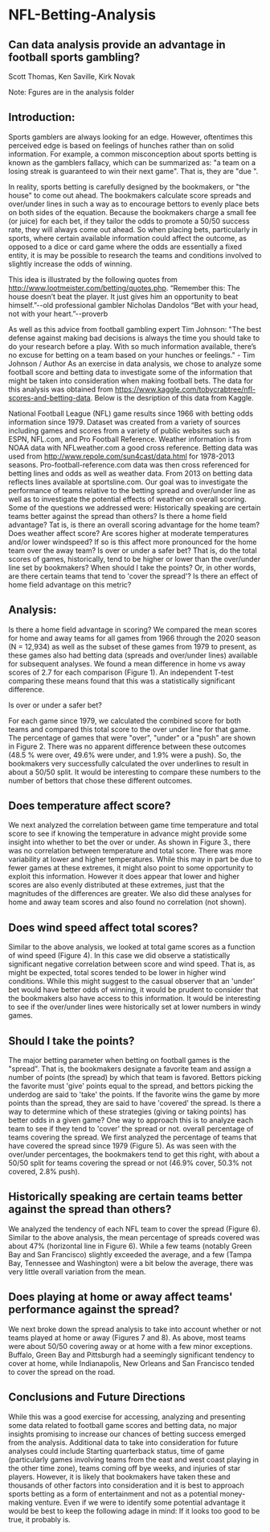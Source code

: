# NFL-Betting-Analysis

## Can data analysis provide an advantage in football sports gambling?
Scott Thomas, Ken Saville, Kirk Novak

Note:  Fgures are in the analysis folder

## Introduction:

Sports gamblers are always looking for an edge.  However, oftentimes this perceived edge is based on feelings of hunches rather than on solid information.  For example, a common misconception about sports betting is known as the gamblers fallacy, which can be summarized as:  "a team on a losing streak is guaranteed to win their next game".  That is, they are "due ".   

In reality, sports betting is carefully designed by the bookmakers, or "the house" to come out ahead.  The bookmakers calculate score spreads and over/under lines in such a way as to encourage bettors to evenly place bets on both sides of the equation.  Because the bookmakers charge a small fee (or juice) for each bet, if they tailor the odds to promote a 50/50 success rate, they will always come out ahead.
So when placing bets, particularly in sports, where certain available information could affect the outcome, as opposed to a dice or card game where the odds are essentially a fixed entity,  it is may be possible to research the teams and conditions involved to slightly increase the odds of winning.

This idea is illustrated by the following quotes from http://www.lootmeister.com/betting/quotes.php.
“Remember this: The house doesn’t beat the player. It just gives him an opportunity to beat himself.”--old professional gambler Nicholas Dandolos
“Bet with your head, not with your heart.”--proverb

As well as this advice from football gambling expert Tim Johnson:
"The best defense against making bad decisions is always the time you should take to do your research before a play. With so much information available, there’s no excuse for betting on a team based on your hunches or feelings." - Tim Johnson / Author
As an exercise in data analysis, we chose to analyze some football score and betting data to investigate some of the information that might be taken into consideration when making football bets.  The data for this analysis was obtained from https://www.kaggle.com/tobycrabtree/nfl-scores-and-betting-data. Below is the desription of this data from Kaggle.

National Football League (NFL) game results since 1966 with betting odds information since 1979. Dataset was created from a variety of sources including games and scores from a variety of public websites such as ESPN, NFL.com, and Pro Football Reference. Weather information is from NOAA data with NFLweather.com a good cross reference. Betting data was used from http://www.repole.com/sun4cast/data.html for 1978-2013 seasons. Pro-football-reference.com data was then cross referenced for betting lines and odds as well as weather data. From 2013 on betting data reflects lines available at sportsline.com.
Our goal was to investigate the performance of teams relative to the betting spread and over/under line as well as to investigate the potential effects of weather on overall scoring.  Some of the questions we addressed were: Historically speaking are certain teams better against the spread than others?
Is there a home field advantage?  Tat is, is there an overall scoring advantage for the home team?
Does weather affect score?  Are scores higher at moderate temperatures and/or lower windspeed?   If so is this affect more pronounced for the home team over the away team?  Is over or under a safer bet?  That is, do the total scores of games, historically, tend to be higher or lower than the over/under line set by bookmakers?
When should I take the points?  Or, in other words, are there certain teams that tend to 'cover the spread'?  Is there an effect of home field advantage on this metric?

## Analysis:
Is there a home field advantage in scoring?
We compared the mean scores for home and away teams for all games from 1966 through the 2020 season (N = 12,934) as well as the subset of these games from 1979 to present, as these games also had betting data (spreads and over/under lines) available for subsequent analyses.  We found a mean difference in home vs away scores of 2.7 for each comparison (Figure 1).  An independent T-test comparing these means found that this was a statistically significant difference.
 
Is over or under a safer bet?

For each game since 1979, we calculated the combined score for both teams and compared this total score to the over under line for that game.  The percentage of games that were "over", "under" or a "push" are shown in Figure 2.  There was no apparent difference between these outcomes (48.5 % were over, 49.6% were under, and 1.9% were a push).   So, the bookmakers very successfully calculated the over underlines to result in about a 50/50 split.  It would be interesting to compare these numbers to the number of bettors that chose these different outcomes.
 
## Does temperature affect score?

We next analyzed the correlation between game time temperature and total score to see if knowing the temperature in advance might provide some insight into whether to bet the over or under. As shown in Figure 3., there was no correlation between temperature and total score.  There was more variability at lower and higher temperatures. While this may in part be due to fewer games at these extremes, it might also point to some opportunity to exploit this information.  However it does appear that lower and higher scores are also evenly distributed at these extremes, just that the magnitudes of the differences are greater.  We also did these analyses for home and away team scores and also found no correlation (not shown).
 
## Does wind speed affect total scores?

Similar to the above analysis, we looked at total game scores as a function of wind speed (Figure 4).  In this case we did observe a statistically significant negative correlation between score and wind speed.  That is, as might be expected, total scores tended to be lower in higher wind conditions.  While this might suggest to the casual observer that an 'under' bet would have better odds of winning, it would be prudent to consider that the bookmakers also have access to this information.  It would be interesting to see if the over/under lines were historically set at lower numbers in windy games.  

## Should I take the points?

The major betting parameter when betting on football games is the "spread".  That is, the bookmakers designate a favorite team and assign a number of points (the spread) by which that team is favored.  Bettors picking the favorite must 'give' points equal to the spread, and bettors picking the underdog are said to 'take' the points.  If the favorite wins the game by more points than the spread, they are said to have 'covered' the spread.  Is there a way to determine which of these strategies (giving or taking points) has better odds in a given game?  One way to approach this is to analyze each team to see if they tend to 'cover' the spread or not.
overall percentage of teams covering the spread.
We first analyzed the percentage of teams that have covered the spread since 1979 (Figure 5).  As was seen with the over/under percentages, the bookmakers tend to get this right, with about a 50/50 split for teams covering the spread or not (46.9% cover, 50.3% not covered, 2.8% push).

## Historically speaking are certain teams better against the spread than others?

We analyzed the tendency of each NFL team to cover the spread (Figure 6).  Similar to the above analysis, the mean percentage of spreads covered was about 47% (horizontal line in Figure 6).  While a few teams (notably Green Bay and San Francisco) slightly exceeded the average, and a few (Tampa Bay, Tennessee and Washington) were a bit below the average, there was very little overall variation from the mean.

## Does playing at home or away affect teams' performance against the spread?
We next broke down the spread analysis to take into account whether or not teams played at home or away (Figures 7 and 8).  As above, most teams were about 50/50 covering away or at home with a few minor exceptions.  Buffalo, Green Bay and Pittsburgh had a seemingly significant tendency to cover at home, while Indianapolis, New Orleans and San Francisco tended to cover the spread on the road.

## Conclusions and Future Directions

While this was a good exercise for accessing, analyzing and presenting some data related to football game scores and betting data, no major insights promising to increase our chances of betting success emerged from the analysis.  Additional data to take into consideration for future analyses could include Starting quarterback status, time of game (particularly games involving teams from the east and west coast playing in the other time zone), teams coming off bye weeks, and injuries of star players.  However, it is likely that bookmakers have taken these and thousands of other factors into consideration and it is best to approach sports betting as a form of entertainment and not as a potential money-making venture.  Even if we were to identify some potential advantage it would be best to keep the following adage in mind:  If it looks too good to be true, it probably is. 


